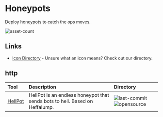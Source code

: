 # Honeypots

Deploy honeypots to catch the ops moves. 

![asset-count](https://img.shields.io/badge/Tools%20%26%20Resources%20Available-1-3c85d4?style=for-the-badge)

## Links <!-- {docsify-ignore} -->

- [Icon Directory](../ICONS.md) - Unsure what an icon means? Check out our directory.

## http

| Tool | Description | Directory |
| :--- | :--- | :--- |
| [HellPot](https://github.com/yunginnanet/HellPot) | HellPot is an endless honeypot that sends bots to hell. Based on Heffalump. | ![last-commit](https://img.shields.io/github/last-commit/yunginnanet/HellPot?color=3c85d4&style=flat-square) ![opensource](https://raw.githubusercontent.com/0xPGP/SecTools/main/docs/icons/opensource.png) |
